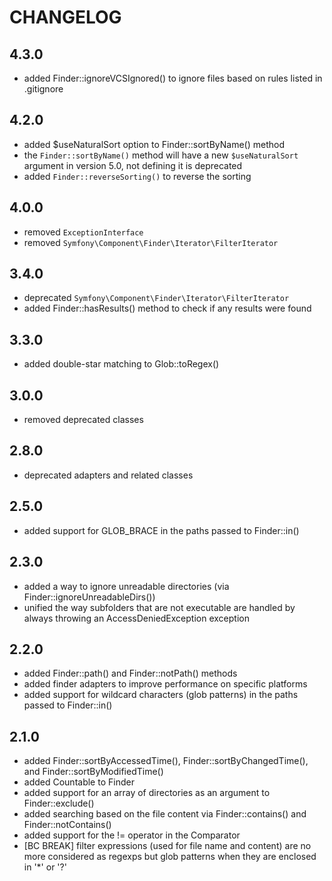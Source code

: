 CHANGELOG
=========

4.3.0
-----

* added Finder::ignoreVCSIgnored() to ignore files based on rules listed in .gitignore

4.2.0
-----

* added $useNaturalSort option to Finder::sortByName() method
* the `Finder::sortByName()` method will have a new `$useNaturalSort`
  argument in version 5.0, not defining it is deprecated
* added `Finder::reverseSorting()` to reverse the sorting

4.0.0
-----

* removed `ExceptionInterface`
* removed `Symfony\Component\Finder\Iterator\FilterIterator`

3.4.0
-----

* deprecated `Symfony\Component\Finder\Iterator\FilterIterator`
* added Finder::hasResults() method to check if any results were found

3.3.0
-----

* added double-star matching to Glob::toRegex()

3.0.0
-----

* removed deprecated classes

2.8.0
-----

* deprecated adapters and related classes

2.5.0
-----

* added support for GLOB_BRACE in the paths passed to Finder::in()

2.3.0
-----

* added a way to ignore unreadable directories (via Finder::ignoreUnreadableDirs())
* unified the way subfolders that are not executable are handled by always throwing an AccessDeniedException exception

2.2.0
-----

* added Finder::path() and Finder::notPath() methods
* added finder adapters to improve performance on specific platforms
* added support for wildcard characters (glob patterns) in the paths passed to Finder::in()

2.1.0
-----

* added Finder::sortByAccessedTime(), Finder::sortByChangedTime(), and Finder::sortByModifiedTime()
* added Countable to Finder
* added support for an array of directories as an argument to Finder::exclude()
* added searching based on the file content via Finder::contains() and Finder::notContains()
* added support for the != operator in the Comparator
* [BC BREAK] filter expressions (used for file name and content) are no more considered as regexps but glob patterns
  when they are enclosed in '*' or '?'
